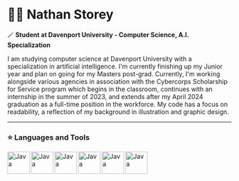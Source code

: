 # 🧙‍♂️ Nathan Storey

🪄 **Student at Davenport University - Computer Science, A.I. Specialization**

I am studying computer science at Davenport University with a specialization in artificial intelligence. I'm currently finishing up my Junior year and plan on going for my Masters post-grad. Currently, I'm working alongside various agencies in association with the Cybercorps Scholarship for Service program which begins in the classroom, continues with an internship in the summer of 2023, and extends after my April 2024 graduation as a full-time position in the workforce. My code has a focus on readability, a reflection of my background in illustration and graphic design.

---

### :star: Languages and Tools
<img align="left" alt="Java" width="50px" style="padding0right:10px;" src="https://cdn.jsdelivr.net/gh/devicons/devicon/icons/java/java-original.svg"/>
<img align="left" alt="Java" width="50px" style="padding0right:10px;" src="https://cdn.jsdelivr.net/gh/devicons/devicon/icons/html5/html5-original.svg"/>
<img align="left" alt="Java" width="50px" style="padding0right:10px;" src="https://cdn.jsdelivr.net/gh/devicons/devicon/icons/css3/css3-original.svg"/>
<img align="left" alt="Java" width="50px" style="padding0right:10px;" src="https://cdn.jsdelivr.net/gh/devicons/devicon/icons/javascript/javascript-original.svg"/>
<img align="left" alt="Java" width="50px" style="padding0right:10px;" src="https://cdn.jsdelivr.net/gh/devicons/devicon/icons/photoshop/photoshop-plain.svg"/>
<img align="left" alt="Java" width="50px" style="padding0right:10px;" src="https://i.pinimg.com/originals/27/12/43/2712438ba3d5c24804f04df79dd3db39.png"/>


<!--
**storeyware/storeyware** is a ✨ _special_ ✨ repository because its `README.md` (this file) appears on your GitHub profile.

Here are some ideas to get you started:

- 🔭 I’m currently working on ...
- 🌱 I’m currently learning ...
- 👯 I’m looking to collaborate on ...
- 🤔 I’m looking for help with ...
- 💬 Ask me about ...
- 📫 How to reach me: ...
- 😄 Pronouns: ...
- ⚡ Fun fact: ...
-->
